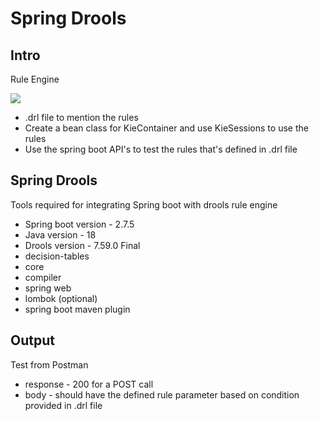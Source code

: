 **Spring Drools**
================

Intro
-----------
Rule Engine

![](https://miro.medium.com/max/1100/1*V31gpm8YhglXFqz1idrYiA.gif)

- .drl file to mention the rules
- Create a bean class for KieContainer and use KieSessions to use the rules
- Use the spring boot API's to test the rules that's defined in .drl file

Spring Drools
-----------

Tools required for integrating Spring boot with drools rule engine

- Spring boot version - 2.7.5
- Java version - 18
- Drools version - 7.59.0 Final
- decision-tables
- core
- compiler
- spring web
- lombok (optional)
- spring boot maven plugin

Output
-----------
Test from Postman 

- response - 200 for a POST call
- body - should have the defined rule parameter based on condition provided in .drl file